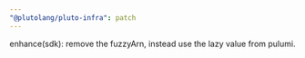 ```yaml
---
"@plutolang/pluto-infra": patch
---
```


enhance(sdk): remove the fuzzyArn, instead use the lazy value from pulumi.
